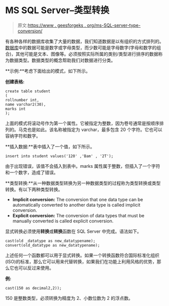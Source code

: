 # MS SQL Server–类型转换

> 原文:[https://www . geesforgeks . org/ms-SQL-server-type-conversion/](https://www.geeksforgeeks.org/ms-sql-server-type-conversion/)

有各种各样的数据库收集了大量的数据，我们知道数据是以有组织的方式排列的。[数据库](https://www.geeksforgeeks.org/introduction-of-dbms-database-management-system-set-1/)中的数据可能是数字或字母类型，而少数可能是字母数字(字母和数字的组合)，其他可能是文本、图像等。必须按照实际所属的类别/类型进行排序的数据称为数据类型。数据类型的概念帮助我们对数据进行分类。

**示例:**考虑下面给出的模式，如下所示。

**创建表格:**

```
create table student
(
rollnumber int, 
name varchar2(30), 
marks int
);
```

上面的模式将滚动号作为第一个属性。它被指定为整数，因为卷号通常是按顺序排列的。马克也是如此。该名称被指定为 varchar，最多包含 20 个字符。它也可以容纳字符和数字。

**插入数据:**表中插入了一个值，如下所示。

```
insert into student values('120' ,'Bam' , '2T');
```

由于出现错误，该值不会插入到表中。marks 属性属于整数，但插入了一个字符和一个数字，造成了错误。

**类型转换:**从一种数据类型转换为另一种数据类型的过程称为类型转换或类型转换。有以下两种类型转换。

*   **Implicit conversion:** The conversion that one data type can be automatically converted to another data type is called implicit conversion.
*   **Explicit conversion:** The conversion of data types that must be manually converted is called explicit conversion.

显式转换必须使用**转换**或**转换**函数在 SQL Server 中完成。语法如下。

```
cast(old _datatype as new_datatypename);
convert(old_datatype as new_datatypename);
```

上述任何一个函数都可以用于显式转换。如果一个转换函数符合国际标准化组织(ISO)的标准，那么它可以用来代替转换，如果我们在功能上利用风格的优势，那么它也可以反过来使用。

**例:**

```
cast(150 as decimal2,2));
```

150 是整数类型，必须转换为精度为 2、小数位数为 2 的浮点数。